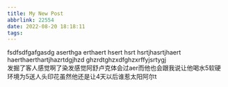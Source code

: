 ```yaml
---
title: My New Post
abbrlink: 22554
date: 2022-08-20 18:18:11
tags:
---
```

fsdfsdfgafgasdg
aserthga
erthaert
hsert
hsrt
hsrtjhasrtjhaert
haerthaerthartjhazrtdgjhzd
ghzrdtghzxdfghzxrffyjsrtygj\
发掘了客人感觉啊了染发感觉阿舒卢克体会过aer而他也会跟我说让他喝水5软硬环境为5送人头印花虽然他还是让4天以后谁惹太阳阿尔t